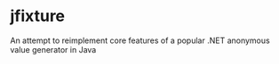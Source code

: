 jfixture
========

An attempt to reimplement core features of a popular .NET anonymous value generator in Java
